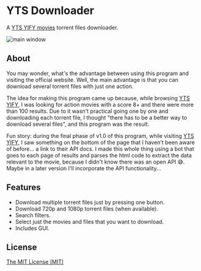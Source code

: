 # YTS Downloader
A [YTS YIFY movies](https://yts.ag/) torrent files downloader.

![main window](https://cloud.githubusercontent.com/assets/8356445/14646154/0fe7d3f6-061e-11e6-994b-3aafff180dd3.png)

## About
You may wonder, what's the advantage between using this program and visiting the official website. Well, the main advantage is that you can download several torrent files with just one action.

The idea for making this program came up because, while browsing [YTS YIFY](https://yts.ag/), I was looking for action movies with a score 8+ and there were more than 100 results. Due to it wasn't practical going one by one and downloading each torrent file, I thought "there has to be a better way to download several files", and this program was the result.

Fun story: during the final phase of v1.0 of this program, while visiting [YTS YIFY](https://yts.ag/), I saw something on the bottom of the page that I haven't been aware of before... a link to their API docs. I made this whole thing using a bot that goes to each page of results and parses the html code to extract the data relevant to the movie, because I didn't know there was an open API :sweat_smile:. Maybe in a later version I'll incorporate the API functionality...

## Features
- Download multiple torrent files just by pressing one button.
- Download 720p and 1080p torrent files (when available).
- Search filters.
- Select just the movies and files that you want to download.
- Includes GUI.

## License
[The MIT License (MIT)](https://opensource.org/licenses/MIT)
